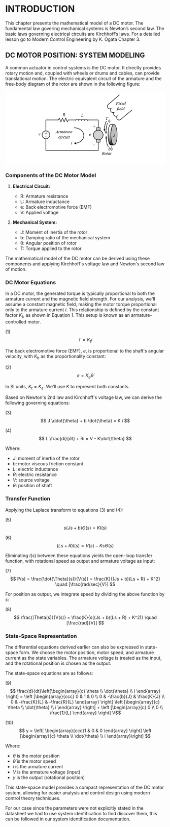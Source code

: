 # INTRODUCTION

This chapter presents the mathematical model of a DC motor. The fundamental law govering mechanical systems is Newton’s second law. The basic laws governing electrical circuits are Kirchhoff’s laws. For a detailed lesson go to Modern Control Engineering by K. Ogata Chapter 3.

## DC MOTOR POSITION: SYSTEM MODELING

A common actuator in control systems is the DC motor. It directly provides rotary motion and, coupled with wheels or drums and cables, can provide translational motion. The electric equivalent circuit of the armature and the free-body diagram of the rotor are shown in the following figure:

![DC MOTOR EQUIVALENT CIRCUIT](/control_theory/DC%20MOTOR%20EQUIVALENT%20CIRCUIT.png)

### Components of the DC Motor Model

1. **Electrical Circuit:**
   - R: Armature resistance
   - L: Armature inductance
   - e: Back electromotive force (EMF)
   - V: Applied voltage

2. **Mechanical System:**
   - J: Moment of inertia of the rotor
   - b: Damping ratio of the mechanical system
   - θ: Angular position of rotor
   - T: Torque applied to the rotor

The mathematical model of the DC motor can be derived using these components and applying Kirchhoff's voltage law and Newton's second law of motion.

### DC Motor Equations

In a DC motor, the generated torque is typically proportional to both the armature current and the magnetic field strength. For our analysis, we'll assume a constant magnetic field, making the motor torque proportional only to the armature current $i$. This relationship is defined by the constant factor $K_t$, as shown in Equation 1. This setup is known as an armature-controlled motor.

(1) $$T = K_t i$$

The back electromotive force (EMF), $e$, is proportional to the shaft's angular velocity, with $K_b$ as the proportionality constant:

(2) $$ e = K_b \dot{\theta} $$

In SI units, $K_t = K_e$. We'll use $K$ to represent both constants.

Based on Newton's 2nd law and Kirchhoff's voltage law, we can derive the following governing equations:

(3) $$ J \ddot{\theta} + b \dot{\theta} = K i $$

(4) $$ L \frac{di}{dt} + Ri = V - K\dot{\theta} $$

Where:
- $J$: moment of inertia of the rotor
- $b$: motor viscous friction constant
- $L$: electric inductance
- $R$: electric resistance
- $V$: source voltage
- $\theta$: position of shaft

### Transfer Function

Applying the Laplace transform to equations (3) and (4):

(5) $$ s(Js + b)\Theta(s) = KI(s) $$

(6) $$ (Ls + R)I(s) = V(s) - Ks\Theta(s) $$

Eliminating $I(s)$ between these equations yields the open-loop transfer function, with rotational speed as output and armature voltage as input:

(7) $$ P(s) = \frac{\dot{\Theta}(s)}{V(s)} = \frac{K}{(Js + b)(Ls + R) + K^2} \quad [\frac{rad/sec}{V}] $$

For position as output, we integrate speed by dividing the above function by $s$:

(8) $$ \frac{\Theta(s)}{V(s)} = \frac{K}{s((Js + b)(Ls + R) + K^2)} \quad [\frac{rad}{V}] $$

### State-Space Representation

The differential equations derived earlier can also be expressed in state-space form. We choose the motor position, motor speed, and armature current as the state variables. The armature voltage is treated as the input, and the rotational position is chosen as the output.

The state-space equations are as follows:

(9) $$ \frac{d}{dt}\left[\begin{array}{c} 
\theta \\ 
\dot{\theta} \\ 
i 
\end{array} \right] =
\left [\begin{array}{ccc} 
0 & 1 & 0 \\ 
0 & -\frac{b}{J} & \frac{K}{J} \\ 
0 & -\frac{K}{L} & -\frac{R}{L} 
\end{array} \right] 
\left [\begin{array}{c} 
\theta \\ 
\dot{\theta} \\ 
i 
\end{array} \right]  +
\left [\begin{array}{c} 
0 \\ 
0 \\ 
\frac{1}{L} 
\end{array} \right] V$$

(10) $$  y = \left[ \begin{array}{ccc}1 & 0 & 0 \end{array} \right] 
\left [\begin{array}{c} 
\theta \\ 
\dot{\theta} \\ 
i
\end{array}\right] $$

Where:
- $\theta$ is the motor position
- $\dot{\theta}$ is the motor speed
- $i$ is the armature current
- $V$ is the armature voltage (input)
- $y$ is the output (rotational position)

This state-space model provides a compact representation of the DC motor system, allowing for easier analysis and control design using modern control theory techniques.

For our case since the parameters were not explicitly stated in the datasheet we had to use system identification to find discover them, this can be followed in our system identification documentation.
